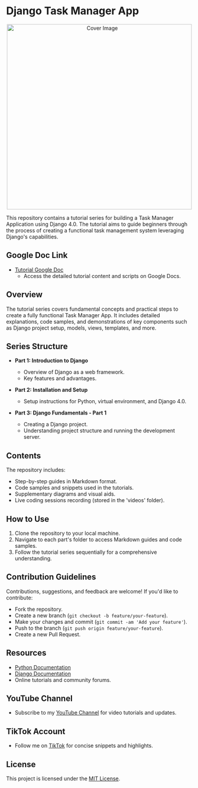 # Django Task Manager App

<div align="center">
  <img src="https://github.com/IsmaelKiprop/Django-Task-Manager-App/assets/133222922/44ba8310-e9cd-4eee-9bf0-2269d2082d2c" alt="Cover Image" width="500">
</div>

This repository contains a tutorial series for building a Task Manager Application using Django 4.0. The tutorial aims to guide beginners through the process of creating a functional task management system leveraging Django's capabilities.

## Google Doc Link
- [Tutorial Google Doc](https://docs.google.com/document/d/1rWdcFDVQzK5Lvz2sq-gIFG4B_lKl23tvfPFypFqcLfk/edit?usp=sharing)
  - Access the detailed tutorial content and scripts on Google Docs.

## Overview

The tutorial series covers fundamental concepts and practical steps to create a fully functional Task Manager App. It includes detailed explanations, code samples, and demonstrations of key components such as Django project setup, models, views, templates, and more.

## Series Structure

- **Part 1: Introduction to Django**
  - Overview of Django as a web framework.
  - Key features and advantages.

- **Part 2: Installation and Setup**
  - Setup instructions for Python, virtual environment, and Django 4.0.

- **Part 3: Django Fundamentals - Part 1**
  - Creating a Django project.
  - Understanding project structure and running the development server.

## Contents

The repository includes:
- Step-by-step guides in Markdown format.
- Code samples and snippets used in the tutorials.
- Supplementary diagrams and visual aids.
- Live coding sessions recording (stored in the 'videos' folder).

## How to Use
1. Clone the repository to your local machine.
2. Navigate to each part's folder to access Markdown guides and code samples.
3. Follow the tutorial series sequentially for a comprehensive understanding.

## Contribution Guidelines
Contributions, suggestions, and feedback are welcome! If you'd like to contribute:
- Fork the repository.
- Create a new branch (`git checkout -b feature/your-feature`).
- Make your changes and commit (`git commit -am 'Add your feature'`).
- Push to the branch (`git push origin feature/your-feature`).
- Create a new Pull Request.

## Resources
- [Python Documentation](https://www.python.org/)
- [Django Documentation](https://docs.djangoproject.com/en/4.0/)
- Online tutorials and community forums.

## YouTube Channel
- Subscribe to my [YouTube Channel](https://www.youtube.com/@ismaeltechie) for video tutorials and updates.

## TikTok Account
- Follow me on [TikTok](https://www.tiktok.com/@ismaeltechie) for concise snippets and highlights.

## License
This project is licensed under the [MIT License](LICENSE).
